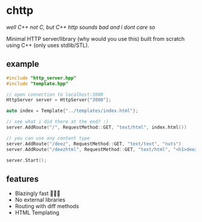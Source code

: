 # chttp

*well C++ not C, but C++ http sounds bad and i dont care so*

Minimal HTTP server/library (why would you use this) built from scratch using C++ (only uses stdlib/STL).

## example

```c++
#include "http_server.hpp"
#include "template.hpp"

// open connection to localhost:3000 
HttpServer server = HttpServer{"3000"};

auto index = Template{"../templates/index.html"};

// see what i did there at the end? :)
server.AddRoute("/", RequestMethod::GET, "text/html", index.html())

// you can use any content type
server.AddRoute("/deez", RequestMethod::GET, "text/text", "nuts")
server.AddRoute("/deezhtml", RequestMethod::GET, "text/html", "<h1>deez nuts</h1>")

server.Start();
```

## features

- Blazingly fast 🚀🚀🚀
- No external libraries
- Routing with diff methods
- HTML Templating

